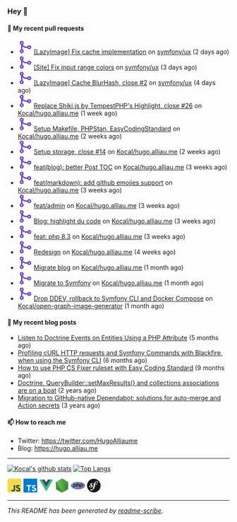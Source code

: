 ### Hey 👋

#### 👷 My recent pull requests

- ![](./assets/pr-merged.svg) [[LazyImage] Fix cache implementation](https://github.com/symfony/ux/pull/1761) on [symfony/ux](https://github.com/symfony/ux) (2 days ago)
- ![](./assets/pr-merged.svg) [[Site] Fix input range colors](https://github.com/symfony/ux/pull/1756) on [symfony/ux](https://github.com/symfony/ux) (3 days ago)
- ![](./assets/pr-merged.svg) [[LazyImage] Cache BlurHash, close #2](https://github.com/symfony/ux/pull/1755) on [symfony/ux](https://github.com/symfony/ux) (4 days ago)
- ![](./assets/pr-merged.svg) [Replace Shiki.js by TempestPHP&#39;s Highlight, close #26](https://github.com/Kocal/hugo.alliau.me/pull/27) on [Kocal/hugo.alliau.me](https://github.com/Kocal/hugo.alliau.me) (1 week ago)
- ![](./assets/pr-merged.svg) [Setup Makefile, PHPStan, EasyCodingStandard](https://github.com/Kocal/hugo.alliau.me/pull/23) on [Kocal/hugo.alliau.me](https://github.com/Kocal/hugo.alliau.me) (2 weeks ago)
- ![](./assets/pr-merged.svg) [Setup storage, close #14](https://github.com/Kocal/hugo.alliau.me/pull/19) on [Kocal/hugo.alliau.me](https://github.com/Kocal/hugo.alliau.me) (2 weeks ago)
- ![](./assets/pr-merged.svg) [feat(blog): better Post TOC](https://github.com/Kocal/hugo.alliau.me/pull/8) on [Kocal/hugo.alliau.me](https://github.com/Kocal/hugo.alliau.me) (3 weeks ago)
- ![](./assets/pr-merged.svg) [feat(markdown): add github emojies support](https://github.com/Kocal/hugo.alliau.me/pull/7) on [Kocal/hugo.alliau.me](https://github.com/Kocal/hugo.alliau.me) (3 weeks ago)
- ![](./assets/pr-merged.svg) [feat/admin](https://github.com/Kocal/hugo.alliau.me/pull/6) on [Kocal/hugo.alliau.me](https://github.com/Kocal/hugo.alliau.me) (3 weeks ago)
- ![](./assets/pr-merged.svg) [Blog: highlight du code](https://github.com/Kocal/hugo.alliau.me/pull/5) on [Kocal/hugo.alliau.me](https://github.com/Kocal/hugo.alliau.me) (3 weeks ago)
- ![](./assets/pr-merged.svg) [feat: php 8.3](https://github.com/Kocal/hugo.alliau.me/pull/4) on [Kocal/hugo.alliau.me](https://github.com/Kocal/hugo.alliau.me) (3 weeks ago)
- ![](./assets/pr-merged.svg) [Redesign](https://github.com/Kocal/hugo.alliau.me/pull/3) on [Kocal/hugo.alliau.me](https://github.com/Kocal/hugo.alliau.me) (4 weeks ago)
- ![](./assets/pr-merged.svg) [Migrate blog](https://github.com/Kocal/hugo.alliau.me/pull/2) on [Kocal/hugo.alliau.me](https://github.com/Kocal/hugo.alliau.me) (1 month ago)
- ![](./assets/pr-merged.svg) [Migrate to Symfony](https://github.com/Kocal/hugo.alliau.me/pull/1) on [Kocal/hugo.alliau.me](https://github.com/Kocal/hugo.alliau.me) (1 month ago)
- ![](./assets/pr-merged.svg) [Drop DDEV, rollback to Symfony CLI and Docker Compose](https://github.com/Kocal/open-graph-image-generator/pull/9) on [Kocal/open-graph-image-generator](https://github.com/Kocal/open-graph-image-generator) (1 month ago)

#### 📜 My recent blog posts

- [Listen to Doctrine Events on Entities Using a PHP Attribute](https://hugo.alliau.me/blog/posts/2023-11-12-listen-to-doctrine-events-on-entities-using-a-php-attribute) (5 months ago)
- [Profiling cURL HTTP requests and Symfony Commands with Blackfire, when using the Symfony CLI](https://hugo.alliau.me/blog/posts/2023-10-21-profiling-curl-http-requests-and-symfony-commands-with-blackfire-when-using-the-symfony-cli) (6 months ago)
- [How to use PHP CS Fixer ruleset with Easy Coding Standard](https://hugo.alliau.me/blog/posts/2023-07-19-how-to-use-php-cs-fixer-ruleset-with-easy-coding-standard) (9 months ago)
- [Doctrine, QueryBuilder::setMaxResults() and collections associations are on a boat](https://hugo.alliau.me/blog/posts/2022-01-07-doctrine-querybuilder-setmaxresults-and-collections-associations-are-on-a-boat) (2 years ago)
- [Migration to GitHub-native Dependabot: solutions for auto-merge and Action secrets](https://hugo.alliau.me/blog/posts/2021-05-04-migration-to-github-native-dependabot-solutions-for-auto-merge-and-action-secrets) (3 years ago)

#### 📫 How to reach me

- Twitter: https://twitter.com/HugoAlliaume
- Blog: https://hugo.alliau.me

---

[![Kocal's github stats](https://github-readme-stats.vercel.app/api?username=Kocal&count_private=true&hide=stars)](https://github.com/anuraghazra/github-readme-stats)
[![Top Langs](https://github-readme-stats.vercel.app/api/top-langs/?username=Kocal&layout=compact)](https://github.com/anuraghazra/github-readme-stats)

<img src="https://raw.githubusercontent.com/devicons/devicon/master/icons/javascript/javascript-original.svg" alt="javascript" title="javascript" width="32" height="32"/> <img src="https://raw.githubusercontent.com/devicons/devicon/master/icons/typescript/typescript-original.svg" alt="typescript" title="typescript" width="32" height="32"/> <img src="https://raw.githubusercontent.com/devicons/devicon/master/icons/vuejs/vuejs-original.svg" alt="vuejs" title="vuejs" width="32" height="32"/> <img src="https://raw.githubusercontent.com/devicons/devicon/master/icons/nodejs/nodejs-original.svg" alt="nodejs" title="nodejs" width="32" height="32"/> <img src="https://raw.githubusercontent.com/devicons/devicon/master/icons/php/php-original.svg" alt="php" title="php" width="32" height="32"/> <img src="https://raw.githubusercontent.com/devicons/devicon/master/icons/symfony/symfony-original.svg" alt="symfony" title="symfony" width="32" height="32"/> 

---

_This README has been generated by [readme-scribe](https://github.com/muesli/readme-scribe/)_.

